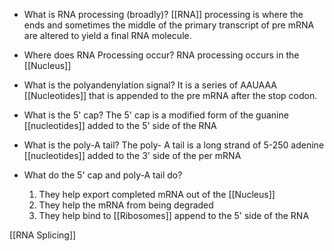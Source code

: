 - What is RNA processing (broadly)?
	[[RNA]] processing is where the ends and sometimes the middle of the primary transcript of pre mRNA are altered to yield a final RNA molecule.
- Where does RNA Processing occur?
	RNA processing occurs in the [[Nucleus]]
- What is the polyandenylation signal?
	It is a series of AAUAAA [[Nucleotides]] that is appended to the pre mRNA after the stop codon.

- What is the 5' cap?
	The 5' cap is a modified form of the guanine [[nucleotides]] added to the 5' side of the RNA
- What is the poly-A tail?
	The poly- A tail is a long strand of 5-250 adenine [[nucleotides]] added to the 3' side of the per mRNA
- What do the 5' cap and poly-A tail do?
	1. They help export completed mRNA out of the [[Nucleus]]
	2. They help the mRNA from being degraded
	3. They help bind to [[Ribosomes]] append to the 5' side of the RNA

[[RNA Splicing]]